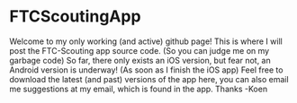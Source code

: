 # FTCScoutingApp
Welcome to my only working (and active) github page! This is where I will post the FTC-Scouting app source code. (So you can judge me on my garbage code) So far, there only exists an iOS version, but fear not, an Android version is underway! (As soon as I finish the iOS app) Feel free to download the latest (and past) versions of the app here, you can also email me suggestions at my email, which is found in the app. Thanks -Koen
